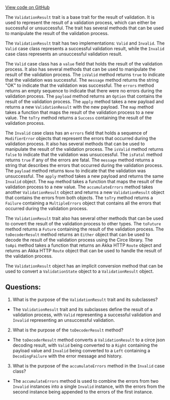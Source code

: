 [View code on GitHub](https://github.com/ergoplatform/ergo/src/main/scala/scorex/core/validation/ValidationResult.scala)

The `ValidationResult` trait is a base trait for the result of validation. It is used to represent the result of a validation process, which can either be successful or unsuccessful. The trait has several methods that can be used to manipulate the result of the validation process. 

The `ValidationResult` trait has two implementations: `Valid` and `Invalid`. The `Valid` case class represents a successful validation result, while the `Invalid` case class represents an unsuccessful validation result. 

The `Valid` case class has a `value` field that holds the result of the validation process. It also has several methods that can be used to manipulate the result of the validation process. The `isValid` method returns `true` to indicate that the validation was successful. The `message` method returns the string "OK" to indicate that the validation was successful. The `errors` method returns an empty sequence to indicate that there were no errors during the validation process. The `payload` method returns an `Option` that contains the result of the validation process. The `apply` method takes a new payload and returns a new `ValidationResult` with the new payload. The `map` method takes a function that maps the result of the validation process to a new value. The `toTry` method returns a `Success` containing the result of the validation process. 

The `Invalid` case class has an `errors` field that holds a sequence of `ModifierError` objects that represent the errors that occurred during the validation process. It also has several methods that can be used to manipulate the result of the validation process. The `isValid` method returns `false` to indicate that the validation was unsuccessful. The `isFatal` method returns `true` if any of the errors are fatal. The `message` method returns a string that describes the errors that occurred during the validation process. The `payload` method returns `None` to indicate that the validation was unsuccessful. The `apply` method takes a new payload and returns the same `Invalid` object. The `map` method takes a function that maps the result of the validation process to a new value. The `accumulateErrors` method takes another `ValidationResult` object and returns a new `ValidationResult` object that contains the errors from both objects. The `toTry` method returns a `Failure` containing a `MultipleErrors` object that contains all the errors that occurred during the validation process. 

The `ValidationResult` trait also has several other methods that can be used to convert the result of the validation process to other types. The `toFuture` method returns a `Future` containing the result of the validation process. The `toDecoderResult` method returns an `Either` object that can be used to decode the result of the validation process using the Circe library. The `toApi` method takes a function that returns an Akka HTTP `Route` object and returns an Akka HTTP `Route` object that can be used to handle the result of the validation process. 

The `ValidationResult` object has an implicit conversion method that can be used to convert a `ValidationState` object to a `ValidationResult` object.
## Questions: 
 1. What is the purpose of the `ValidationResult` trait and its subclasses?
- The `ValidationResult` trait and its subclasses define the result of a validation process, with `Valid` representing a successful validation and `Invalid` representing an unsuccessful validation.

2. What is the purpose of the `toDecoderResult` method?
- The `toDecoderResult` method converts a `ValidationResult` to a circe json decoding result, with `Valid` being converted to a `Right` containing the payload value and `Invalid` being converted to a `Left` containing a `DecodingFailure` with the error message and history.

3. What is the purpose of the `accumulateErrors` method in the `Invalid` case class?
- The `accumulateErrors` method is used to combine the errors from two `Invalid` instances into a single `Invalid` instance, with the errors from the second instance being appended to the errors of the first instance.